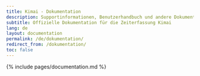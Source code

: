 ```yaml
---
title: Kimai - Dokumentation
description: Supportinformationen, Benutzerhandbuch und andere Dokumentationen für die Kimai-Zeiterfassung
subtitle: Offizielle Dokumentation für die Zeiterfassung Kimai
lang: de
layout: documentation
permalink: /de/dokumentation/
redirect_from: /dokumentation/
toc: false
---
```


{% include pages/documentation.md %}
